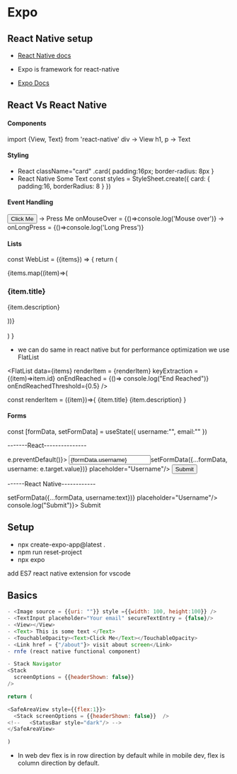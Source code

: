 # Expo


## React Native setup

- [React Native docs](https://reactnative.dev/docs/environment-setup)

- Expo is framework for react-native
- [Expo Docs](https://docs.expo.dev/)


 ## React Vs React Native

 #### Components

 import {View, Text} from 'react-native'
 div -> View
 h1, p -> Text

 #### Styling

- React
className="card"
.card{
  padding:16px;
  border-radius: 8px
}
- React Native
<Text style={styles.card}>Some Text</Text>
const styles = StyleSheet.create({
  card: {
    padding:16,
    borderRadius: 8
  }
})


#### Event Handling

<button onCick = {handleClick} > Click Me </button> -> <TouchableOpacity onPress = {handlePress}> Press Me </TouchableOpacity>
onMouseOver = {()=>console.log('Mouse over')} -> onLongPress = {()=>console.log('Long Press')} 

#### Lists

const WebList = ({items}) => {
  return (
    <div className="list-container">
      {items.map((item)=>(
        <div key={item.id} className="list-item">
          <h3>{item.title}</h3>
          <p>{item.description}</p>
        </div>
      ))}
    </div>  
  )
}

- we can do same in react native but for performance optimization we use FlatList

<FlatList
  data={items}
  renderItem = {renderItem}
  keyExtraction = {(item)=>item.id}
  onEndReached = {()=> console.log("End Reached")}
  onEndReachedThreshold={0.5}
/>

const renderItem = ({item})=>{
  <View style={styles.listItem}>
    <Text style={styles.itemTitle}>{item.title}</Text>
    <Text>{item.description}</Text>
  </View>
}

#### Forms

const [formData, setFormData] = useState({
  username:"",
  email:""
})

-------React---------------
<form onSubmit={(e)=>e.preventDefault()}>
  <input type="text" value={formData.username} onChange={(e)=>setFormData({...formData, username: e.target.value})} placeholder="Username"/>
  <button type="submit">Submit</button>
</form>

------React Native------------

<View style={styles.form}>
<TextInput style={styles.input} value={formData.username} onChange={(text)=>setFormData({...formData, username:text})} placeholder="Username"/>
<TouchableOpacity onPress={()=> console.log("Submit")}> <Text>Submit</Text> </TouchableOpacity>
</View>
 
## Setup

- npx create-expo-app@latest .
- npm run reset-project
- npx expo

add ES7 react native extension for vscode

## Basics

```js
- <Image source = {{uri: ""}} style ={{width: 100, height:100}} />
- <TextInput placeholder="Your email" secureTextEntry = {false}/>
- <View></View>
- <Text> This is some text </Text>
- <TouchableOpacity><Text>Click Me</Text></TouchableOpacity>
- <Link href = {"/about"}> visit about screen</Link>
- rnfe (react native functional component)

- Stack Navigator
<Stack 
  screenOptions = {{headerShown: false}}  
/>

return (

<SafeAreaView style={{flex:1}}>
  <Stack screenOptions = {{headerShown: false}}  />
<!--   <StatusBar style="dark"/> -->
</SafeAreaView>

)
```
- In web dev flex is in row direction by default while in mobile dev, flex is column direction by default.

